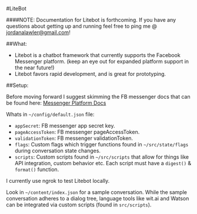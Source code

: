 #LiteBot

####NOTE: Documentation for Litebot is forthcoming. If you have any questions about getting up and running feel free to ping me @ jordanalawler@gmail.com!

##What:

- Litebot is a chatbot framework that currently supports the Facebook Messenger platform. (keep an eye out for expanded platform support in the near future!)
- Litebot favors rapid development, and is great for prototyping.

##Setup:

Before moving forward I suggest skimming the FB messenger docs that can be found here:
[Messenger Platform Docs](https://developers.facebook.com/docs/messenger-platform/complete-guide)

Whats in ```~/config/default.json``` file:
  - ```appSecret```: FB messenger app secret key.
  - ```pageAccessToken```: FB messenger pageAccessToken.
  - ```validationToken```: FB messenger validationToken.
  - ```flags```: Custom flags which trigger functions found in ```~/src/state/flags``` during conversation state changes.
  - ```scripts```: Custom scripts found in ```~/src/scripts``` that allow for things like API integration, custom behavior etc.  Each script must have a ```digest()``` & ```format()``` function.

I currently use ngrok to test Litebot locally.

Look in ```~/content/index.json``` for a sample conversation.  While the sample conversation adheres to a dialog tree, language tools like wit.ai and Watson can be integrated via custom scripts (found in ```src/scripts```).
